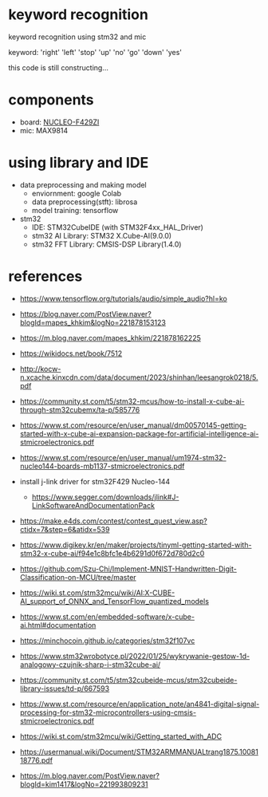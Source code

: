 # keyword recognition
keyword recognition using stm32 and mic

keyword: 'right' 'left' 'stop' 'up' 'no' 'go' 'down' 'yes'

this code is still constructing...

# components
- board: [NUCLEO-F429ZI](https://www.st.com/en/evaluation-tools/nucleo-f429zi.html)
- mic: MAX9814

# using library and IDE
- data preprocessing and making model
    - enviornment: google Colab
    - data preprocessing(stft): librosa
    - model training: tensorflow
- stm32
    - IDE: STM32CubeIDE (with STM32F4xx_HAL_Driver)
    - stm32 AI Library: STM32 X.Cube-AI(9.0.0)
    - stm32 FFT Library: CMSIS-DSP Library(1.4.0)
# references
- https://www.tensorflow.org/tutorials/audio/simple_audio?hl=ko
- https://blog.naver.com/PostView.naver?blogId=mapes_khkim&logNo=221878153123
- https://m.blog.naver.com/mapes_khkim/221878162225
- https://wikidocs.net/book/7512
- http://kocw-n.xcache.kinxcdn.com/data/document/2023/shinhan/leesangrok0218/5.pdf
- https://community.st.com/t5/stm32-mcus/how-to-install-x-cube-ai-through-stm32cubemx/ta-p/585776
- https://www.st.com/resource/en/user_manual/dm00570145-getting-started-with-x-cube-ai-expansion-package-for-artificial-intelligence-ai-stmicroelectronics.pdf
- https://www.st.com/resource/en/user_manual/um1974-stm32-nucleo144-boards-mb1137-stmicroelectronics.pdf
- install j-link driver for stm32F429 Nucleo-144
	- https://www.segger.com/downloads/jlink#J-LinkSoftwareAndDocumentationPack

- https://make.e4ds.com/contest/contest_quest_view.asp?ctidx=7&step=6&atidx=539
- https://www.digikey.kr/en/maker/projects/tinyml-getting-started-with-stm32-x-cube-ai/f94e1c8bfc1e4b6291d0f672d780d2c0
- https://github.com/Szu-Chi/Implement-MNIST-Handwritten-Digit-Classification-on-MCU/tree/master
- https://wiki.st.com/stm32mcu/wiki/AI:X-CUBE-AI_support_of_ONNX_and_TensorFlow_quantized_models
- https://www.st.com/en/embedded-software/x-cube-ai.html#documentation
- https://minchocoin.github.io/categories/stm32f107vc
- https://www.stm32wrobotyce.pl/2022/01/25/wykrywanie-gestow-1d-analogowy-czujnik-sharp-i-stm32cube-ai/
- https://community.st.com/t5/stm32cubeide-mcus/stm32cubeide-library-issues/td-p/667593
- https://www.st.com/resource/en/application_note/an4841-digital-signal-processing-for-stm32-microcontrollers-using-cmsis-stmicroelectronics.pdf
- https://wiki.st.com/stm32mcu/wiki/Getting_started_with_ADC
- https://usermanual.wiki/Document/STM32ARMMANUALtrang1875.1008118776.pdf
- https://m.blog.naver.com/PostView.naver?blogId=kim1417&logNo=221993809231

